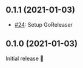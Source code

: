 ## 0.1.1 (2021-01-03)

- [#24](https://github.com/terraform-linters/tflint-ruleset-aws/pull/24): Setup GoReleaser

## 0.1.0 (2021-01-03)

Initial release 🎉

